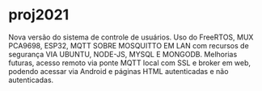 # proj2021
Nova versão do sistema de controle de usuários.
Uso do FreeRTOS, MUX PCA9698, ESP32, MQTT SOBRE MOSQUITTO EM LAN com recursos de segurança VIA UBUNTU, NODE-JS, MYSQL E MONGODB.
Melhorias futuras, acesso remoto via ponte MQTT local com SSL e broker em web, podendo acessar via Android e páginas HTML autenticadas e não autenticadas. 
